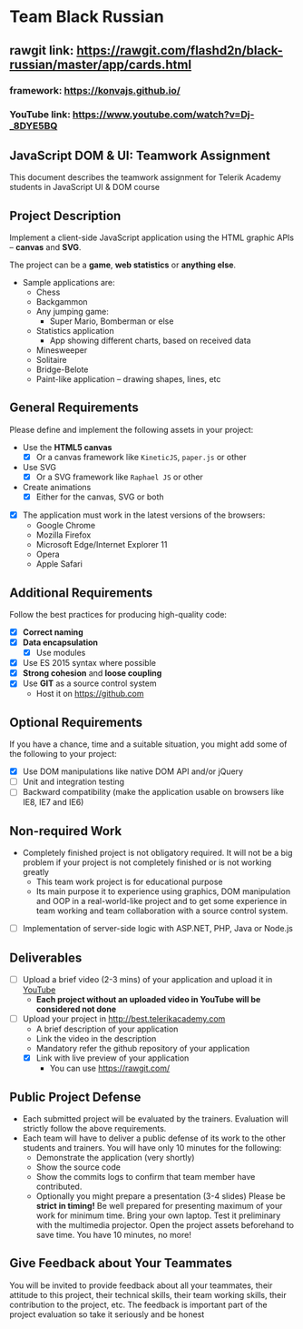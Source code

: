 # Team Black Russian

## rawgit link: https://rawgit.com/flashd2n/black-russian/master/app/cards.html
### framework: https://konvajs.github.io/

### YouTube link: https://www.youtube.com/watch?v=Dj-_8DYE5BQ

##   JavaScript DOM & UI: Teamwork Assignment

This document describes the teamwork assignment for Telerik Academy students in JavaScript UI & DOM course

##   Project Description

Implement a client-side JavaScript application using the HTML graphic APIs – **canvas** and **SVG**.

The project can be a **game**, **web statistics** or **anything else**.
-   Sample applications are:
    -   Chess
    -   Backgammon
    -   Any jumping game:
        -   Super Mario, Bomberman or else
    -   Statistics application
        -   App showing different charts, based on received data
    -   Minesweeper
    -   Solitaire
    -   Bridge-Belote
    -   Paint-like application – drawing shapes, lines, etc

##  General Requirements

Please define and implement the following assets in your project:

-   Use the **HTML5 canvas**
    - [x]  Or a canvas framework like `KineticJS`, `paper.js` or other
-   Use SVG
    -  [x] Or a SVG framework like `Raphael JS` or other
-   Create animations
    -  [x] Either for the canvas, SVG or both
-  [x] The application must work in the latest versions of the browsers: 
    -   Google Chrome
    -   Mozilla Firefox
    -   Microsoft Edge/Internet Explorer 11
    -   Opera
    -   Apple Safari

##  Additional Requirements

Follow the best practices for producing high-quality code: 

- [x]  **Correct naming**
-  [x] **Data encapsulation**
    - [x]  Use modules
-  [x] Use ES 2015 syntax where possible
-  [x] **Strong cohesion** and **loose coupling**
- [x]  Use **GIT** as a source control system
    -   Host it on <a href="https://github.com" title="https://github.com" target="_blank">https://github.com</a>

##  Optional Requirements

If you have a chance, time and a suitable situation, you might add some of the following to your project:

- [x]  Use DOM manipulations like native DOM API and/or jQuery
-  [ ] Unit and integration testing
-  [ ] Backward compatibility (make the application usable on browsers like IE8, IE7 and IE6)

##  Non-required Work
-   Completely finished project is not obligatory required. It will not be a big problem if your project is not completely finished or is not working greatly
    -   This team work project is for educational purpose
    -   Its main purpose it to experience using graphics, DOM manipulation and OOP in a real-world-like project and to get some experience in team working and team collaboration with a source control system.
- [ ]  Implementation of server-side logic with ASP.NET, PHP, Java or Node.js

##  Deliverables

- [ ]  Upload a brief video (2-3 mins) of your application and upload it in [YouTube](https://youtube.com)
    -   **Each project without an uploaded video in YouTube will be considered not done**
-  [ ] Upload your project in http://best.telerikacademy.com
    -   A brief description of your application
    -   Link the video in the description
    -   Mandatory refer the github repository of your application
    - [x]  Link with live preview of your application
        -   You can use https://rawgit.com/

##  Public Project Defense
-   Each submitted project will be evaluated by the trainers. Evaluation will strictly follow the above requirements.
-   Each team will have to deliver a public defense of its work to the other students and trainers. You will have only 10 minutes for the following:
    -   Demonstrate the application (very shortly)
    -   Show the source code
    -   Show the commits logs to confirm that team member have contributed.
    -   Optionally you might prepare a presentation (3-4 slides)
Please be **strict in timing!** Be well prepared for presenting maximum of your work for minimum time. Bring your own laptop. Test it preliminary with the multimedia projector. Open the project assets beforehand to save time. You have 10 minutes, no more!

##  Give Feedback about Your Teammates
You will be invited to provide feedback about all your teammates, their attitude to this project, their technical skills, their team working skills, their contribution to the project, etc. The feedback is important part of the project evaluation so take it seriously and be honest
